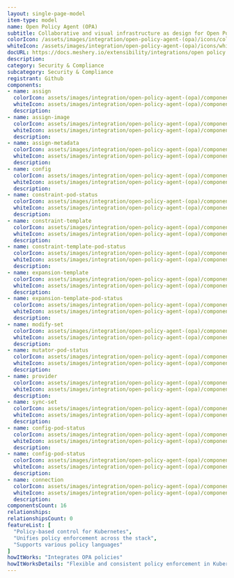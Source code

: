 ```yaml
---
layout: single-page-model
item-type: model
name: Open Policy Agent (OPA)
subtitle: Collaborative and visual infrastructure as design for Open Policy Agent (OPA)
colorIcon: /assets/images/integration/open-policy-agent-(opa)/icons/color/open-policy-agent-(opa)-color.svg
whiteIcon: /assets/images/integration/open-policy-agent-(opa)/icons/white/open-policy-agent-(opa)-white.svg
docURL: https://docs.meshery.io/extensibility/integrations/open policy agent (opa)
description: 
category: Security & Compliance
subcategory: Security & Compliance
registrant: Github
components: 
- name: assign
  colorIcon: assets/images/integration/open-policy-agent-(opa)/components/assign/icons/color/assign-color.svg
  whiteIcon: assets/images/integration/open-policy-agent-(opa)/components/assign/icons/white/assign-white.svg
  description: 
- name: assign-image
  colorIcon: assets/images/integration/open-policy-agent-(opa)/components/assign-image/icons/color/assign-image-color.svg
  whiteIcon: assets/images/integration/open-policy-agent-(opa)/components/assign-image/icons/white/assign-image-white.svg
  description: 
- name: assign-metadata
  colorIcon: assets/images/integration/open-policy-agent-(opa)/components/assign-metadata/icons/color/assign-metadata-color.svg
  whiteIcon: assets/images/integration/open-policy-agent-(opa)/components/assign-metadata/icons/white/assign-metadata-white.svg
  description: 
- name: config
  colorIcon: assets/images/integration/open-policy-agent-(opa)/components/config/icons/color/config-color.svg
  whiteIcon: assets/images/integration/open-policy-agent-(opa)/components/config/icons/white/config-white.svg
  description: 
- name: constraint-pod-status
  colorIcon: assets/images/integration/open-policy-agent-(opa)/components/constraint-pod-status/icons/color/constraint-pod-status-color.svg
  whiteIcon: assets/images/integration/open-policy-agent-(opa)/components/constraint-pod-status/icons/white/constraint-pod-status-white.svg
  description: 
- name: constraint-template
  colorIcon: assets/images/integration/open-policy-agent-(opa)/components/constraint-template/icons/color/constraint-template-color.svg
  whiteIcon: assets/images/integration/open-policy-agent-(opa)/components/constraint-template/icons/white/constraint-template-white.svg
  description: 
- name: constraint-template-pod-status
  colorIcon: assets/images/integration/open-policy-agent-(opa)/components/constraint-template-pod-status/icons/color/constraint-template-pod-status-color.svg
  whiteIcon: assets/images/integration/open-policy-agent-(opa)/components/constraint-template-pod-status/icons/white/constraint-template-pod-status-white.svg
  description: 
- name: expansion-template
  colorIcon: assets/images/integration/open-policy-agent-(opa)/components/expansion-template/icons/color/expansion-template-color.svg
  whiteIcon: assets/images/integration/open-policy-agent-(opa)/components/expansion-template/icons/white/expansion-template-white.svg
  description: 
- name: expansion-template-pod-status
  colorIcon: assets/images/integration/open-policy-agent-(opa)/components/expansion-template-pod-status/icons/color/expansion-template-pod-status-color.svg
  whiteIcon: assets/images/integration/open-policy-agent-(opa)/components/expansion-template-pod-status/icons/white/expansion-template-pod-status-white.svg
  description: 
- name: modify-set
  colorIcon: assets/images/integration/open-policy-agent-(opa)/components/modify-set/icons/color/modify-set-color.svg
  whiteIcon: assets/images/integration/open-policy-agent-(opa)/components/modify-set/icons/white/modify-set-white.svg
  description: 
- name: mutator-pod-status
  colorIcon: assets/images/integration/open-policy-agent-(opa)/components/mutator-pod-status/icons/color/mutator-pod-status-color.svg
  whiteIcon: assets/images/integration/open-policy-agent-(opa)/components/mutator-pod-status/icons/white/mutator-pod-status-white.svg
  description: 
- name: provider
  colorIcon: assets/images/integration/open-policy-agent-(opa)/components/provider/icons/color/provider-color.svg
  whiteIcon: assets/images/integration/open-policy-agent-(opa)/components/provider/icons/white/provider-white.svg
  description: 
- name: sync-set
  colorIcon: assets/images/integration/open-policy-agent-(opa)/components/sync-set/icons/color/sync-set-color.svg
  whiteIcon: assets/images/integration/open-policy-agent-(opa)/components/sync-set/icons/white/sync-set-white.svg
  description: 
- name: config-pod-status
  colorIcon: assets/images/integration/open-policy-agent-(opa)/components/config-pod-status/icons/color/config-pod-status-color.svg
  whiteIcon: assets/images/integration/open-policy-agent-(opa)/components/config-pod-status/icons/white/config-pod-status-white.svg
  description: 
- name: config-pod-status
  colorIcon: assets/images/integration/open-policy-agent-(opa)/components/config-pod-status/icons/color/config-pod-status-color.svg
  whiteIcon: assets/images/integration/open-policy-agent-(opa)/components/config-pod-status/icons/white/config-pod-status-white.svg
  description: 
- name: connection
  colorIcon: assets/images/integration/open-policy-agent-(opa)/components/connection/icons/color/connection-color.svg
  whiteIcon: assets/images/integration/open-policy-agent-(opa)/components/connection/icons/white/connection-white.svg
  description: 
componentsCount: 16
relationships: 
relationshipsCount: 0
featureList: [
  "Policy-based control for Kubernetes",
  "Unifies policy enforcement across the stack",
  "Supports various policy languages"
]
howItWorks: "Integrates OPA policies"
howItWorksDetails: "Flexible and consistent policy enforcement in Kubernetes"
---
```

